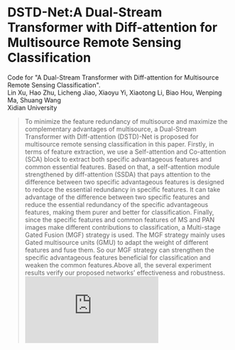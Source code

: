 # DSTD-Net:A Dual-Stream Transformer with Diff-attention for Multisource Remote Sensing Classification
Code for "A Dual-Stream Transformer with Diff-attention for Multisource Remote Sensing Classification".<br>
Lin Xu, Hao Zhu, Licheng Jiao, Xiaoyu Yi, Xiaotong Li, Biao Hou, Wenping Ma, Shuang Wang<br>
Xidian University<br>
>To minimize the feature redundancy of multisource and maximize the complementary advantages of multisource, a Dual-Stream Transformer with Diff-attention (DSTD)-Net is proposed for multisource remote sensing classification in this paper. Firstly, in terms of feature extraction, we use a Self-attention and Co-attention (SCA) block to extract both specific advantageous features and common essential features. Based on that, a self-attention module strengthened by diff-attention (SSDA) that pays attention to the difference between two specific advantageous features is designed to reduce the essential redundancy in specific features. It can take advantage of the difference between two specific features and reduce the essential redundancy of the specific advantageous features, making them purer and better for classification. Finally, since the specific features and common features of MS and PAN images make different contributions to classification, a Multi-stage Gated Fusion (MGF) strategy is used. The MGF strategy mainly uses Gated multisource units (GMU) to adapt the weight of different features and fuse them. So our MGF strategy can strengthen the specific advantageous features beneficial for classification and weaken the common features.Above all, the several experiment results verify our proposed networks’ effectiveness and robustness.<br>
![DSTD-Net structure](https://github.com/blackkiring/DSTD/blob/Fig1.pdf "The whole structure of Dual-Stream Transformer with Diff-attention")
